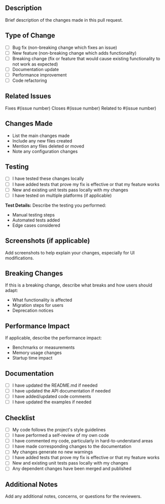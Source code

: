 ## Description
Brief description of the changes made in this pull request.

## Type of Change
- [ ] Bug fix (non-breaking change which fixes an issue)
- [ ] New feature (non-breaking change which adds functionality)
- [ ] Breaking change (fix or feature that would cause existing functionality to not work as expected)
- [ ] Documentation update
- [ ] Performance improvement
- [ ] Code refactoring

## Related Issues
Fixes #(issue number)
Closes #(issue number)
Related to #(issue number)

## Changes Made
- List the main changes made
- Include any new files created
- Mention any files deleted or moved
- Note any configuration changes

## Testing
- [ ] I have tested these changes locally
- [ ] I have added tests that prove my fix is effective or that my feature works
- [ ] New and existing unit tests pass locally with my changes
- [ ] I have tested on multiple platforms (if applicable)

**Test Details:**
Describe the testing you performed:
- Manual testing steps
- Automated tests added
- Edge cases considered

## Screenshots (if applicable)
Add screenshots to help explain your changes, especially for UI modifications.

## Breaking Changes
If this is a breaking change, describe what breaks and how users should adapt:
- What functionality is affected
- Migration steps for users
- Deprecation notices

## Performance Impact
If applicable, describe the performance impact:
- Benchmarks or measurements
- Memory usage changes
- Startup time impact

## Documentation
- [ ] I have updated the README.md if needed
- [ ] I have updated the API documentation if needed
- [ ] I have added/updated code comments
- [ ] I have updated the examples if needed

## Checklist
- [ ] My code follows the project's style guidelines
- [ ] I have performed a self-review of my own code
- [ ] I have commented my code, particularly in hard-to-understand areas
- [ ] I have made corresponding changes to the documentation
- [ ] My changes generate no new warnings
- [ ] I have added tests that prove my fix is effective or that my feature works
- [ ] New and existing unit tests pass locally with my changes
- [ ] Any dependent changes have been merged and published

## Additional Notes
Add any additional notes, concerns, or questions for the reviewers.